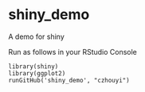 # shiny_demo
A demo for shiny

Run as follows in your RStudio Console

    library(shiny)
    library(ggplot2)
    runGitHub('shiny_demo', "czhouyi")
